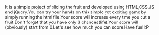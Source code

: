 It is a simple project of slicing the fruit and developed using HTML,CSS,JS and jQuery.You can try your hands on this simple yet exciting game by simply running the html file.Your score will increase every time you cut a fruit.Don't forget that you have only 3 chances(life).Your score will (obviously) start from 0.Let's see how much you can score.Have fun!!:P
